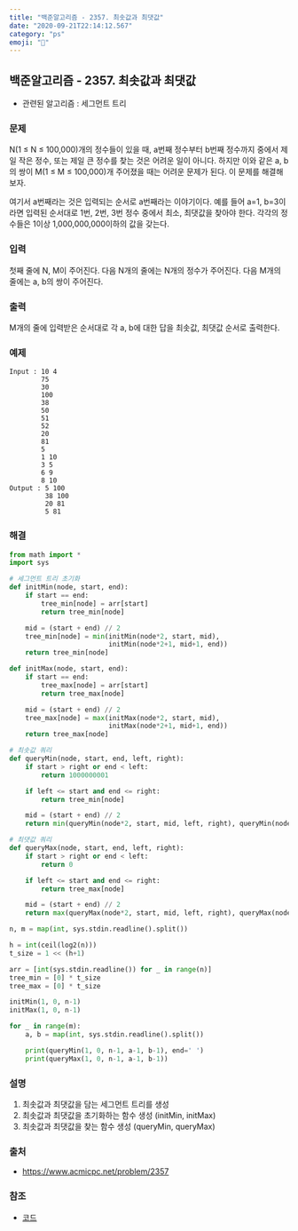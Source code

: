 ```yaml
---
title: "백준알고리즘 - 2357. 최솟값과 최댓값"
date: "2020-09-21T22:14:12.567"
category: "ps"
emoji: "🌄"
---
```


## 백준알고리즘 - 2357. 최솟값과 최댓값

- 관련된 알고리즘 : 세그먼트 트리

### 문제

N(1 ≤ N ≤ 100,000)개의 정수들이 있을 때, a번째 정수부터 b번째 정수까지 중에서 제일 작은 정수, 또는 제일 큰 정수를 찾는 것은 어려운 일이 아니다. 하지만 이와 같은 a, b의 쌍이 M(1 ≤ M ≤ 100,000)개 주어졌을 때는 어려운 문제가 된다. 이 문제를 해결해 보자.

여기서 a번째라는 것은 입력되는 순서로 a번째라는 이야기이다. 예를 들어 a=1, b=3이라면 입력된 순서대로 1번, 2번, 3번 정수 중에서 최소, 최댓값을 찾아야 한다. 각각의 정수들은 1이상 1,000,000,000이하의 값을 갖는다.

### 입력

첫째 줄에 N, M이 주어진다. 다음 N개의 줄에는 N개의 정수가 주어진다. 다음 M개의 줄에는 a, b의 쌍이 주어진다.

### 출력

M개의 줄에 입력받은 순서대로 각 a, b에 대한 답을 최솟값, 최댓값 순서로 출력한다.

### 예제

```
Input : 10 4
        75
        30
        100
        38
        50
        51
        52
        20
        81
        5
        1 10
        3 5
        6 9
        8 10
Output : 5 100
         38 100
         20 81
         5 81
```

### 해결

```python
from math import *
import sys

# 세그먼트 트리 초기화
def initMin(node, start, end):
    if start == end:
        tree_min[node] = arr[start]
        return tree_min[node]

    mid = (start + end) // 2
    tree_min[node] = min(initMin(node*2, start, mid),
                         initMin(node*2+1, mid+1, end))
    return tree_min[node]

def initMax(node, start, end):
    if start == end:
        tree_max[node] = arr[start]
        return tree_max[node]

    mid = (start + end) // 2
    tree_max[node] = max(initMax(node*2, start, mid),
                         initMax(node*2+1, mid+1, end))
    return tree_max[node]

# 최솟값 쿼리
def queryMin(node, start, end, left, right):
    if start > right or end < left:
        return 1000000001

    if left <= start and end <= right:
        return tree_min[node]

    mid = (start + end) // 2
    return min(queryMin(node*2, start, mid, left, right), queryMin(node*2+1, mid+1, end, left, right))

# 최댓값 쿼리
def queryMax(node, start, end, left, right):
    if start > right or end < left:
        return 0

    if left <= start and end <= right:
        return tree_max[node]

    mid = (start + end) // 2
    return max(queryMax(node*2, start, mid, left, right), queryMax(node*2+1, mid+1, end, left, right))

n, m = map(int, sys.stdin.readline().split())

h = int(ceil(log2(n)))
t_size = 1 << (h+1)

arr = [int(sys.stdin.readline()) for _ in range(n)]
tree_min = [0] * t_size
tree_max = [0] * t_size

initMin(1, 0, n-1)
initMax(1, 0, n-1)

for _ in range(m):
    a, b = map(int, sys.stdin.readline().split())

    print(queryMin(1, 0, n-1, a-1, b-1), end=' ')
    print(queryMax(1, 0, n-1, a-1, b-1))
```

### 설명

1. 최솟값과 최댓값을 담는 세그먼트 트리를 생성
2. 최솟값과 최댓값을 초기화하는 함수 생성 (initMin, initMax)
3. 최솟값과 최댓값을 찾는 함수 생성 (queryMin, queryMax)

### 출처

- https://www.acmicpc.net/problem/2357

### 참조

- [코드](https://hooongs.tistory.com/117)
